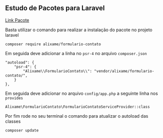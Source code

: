 ## Estudo de Pacotes para Laravel

<a href="https://packagist.org/packages/alixame/formulario-contato">Link Pacote</a>

Basta utilizar o comando para realizar a instalação do pacote no projeto laravel
    
    composer require alixame/formulario-contato

Em seguida deve adicionar a linha no `psr-4` no arquivo `composer.json`

    "autoload": {
        "psr-4": {
            "Alixame\\FormularioContato\\": "vendor/alixame/formulario-contato/",
        }
    },

Em seguida deve adicionar no arquivo `config/app.php` a seguinte linha nos `provides`

    Alixame\FormularioContato\FormularioContatoServiceProvider::class


Por fim rode no seu terminal o comando para atualizar o autoload das classes

    composer update
